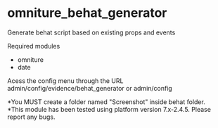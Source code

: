 # omniture_behat_generator
Generate behat script based on existing props and events

Required modules
  - omniture
  - date
  
Acess the config menu through the URL admin/config/evidence/behat_generator or admin/config

*You MUST create a folder named "Screenshot" inside behat folder.<br>
*This module has been tested using platform version 7.x-2.4.5. Please report any bugs.
